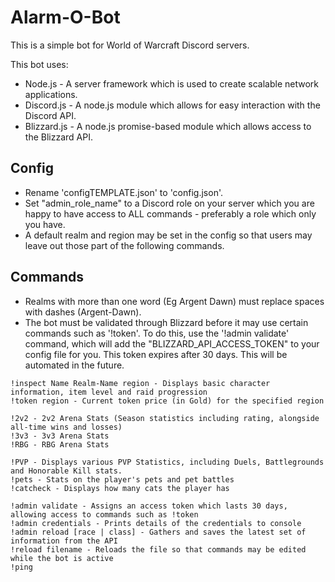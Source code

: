 # Alarm-O-Bot

This is a simple bot for World of Warcraft Discord servers.

This bot uses:

- Node.js - A server framework which is used to create scalable network applications.
- Discord.js - A node.js module which allows for easy interaction with the Discord API.
- Blizzard.js - A node.js promise-based module which allows access to the Blizzard API.

## Config

- Rename 'configTEMPLATE.json' to 'config.json'.
- Set "admin_role_name" to a Discord role on your server which you are happy to have access to ALL commands - preferably a role which only you have.
- A default realm and region may be set in the config so that users may leave out those part of the following commands.

## Commands

- Realms with more than one word (Eg Argent Dawn) must replace spaces with dashes (Argent-Dawn).
- The bot must be validated through Blizzard before it may use certain commands such as '!token'. To do this, use the '!admin validate' command, which will add the "BLIZZARD_API_ACCESS_TOKEN" to your config file for you. This token expires after 30 days. This will be automated in the future.

```
!inspect Name Realm-Name region - Displays basic character information, item level and raid progression
!token region - Current token price (in Gold) for the specified region

!2v2 - 2v2 Arena Stats (Season statistics including rating, alongside all-time wins and losses)
!3v3 - 3v3 Arena Stats
!RBG - RBG Arena Stats

!PVP - Displays various PVP Statistics, including Duels, Battlegrounds and Honorable Kill stats.
!pets - Stats on the player's pets and pet battles
!catcheck - Displays how many cats the player has

!admin validate - Assigns an access token which lasts 30 days, allowing access to commands such as !token
!admin credentials - Prints details of the credentials to console
!admin reload [race | class] - Gathers and saves the latest set of information from the API
!reload filename - Reloads the file so that commands may be edited while the bot is active
!ping
```